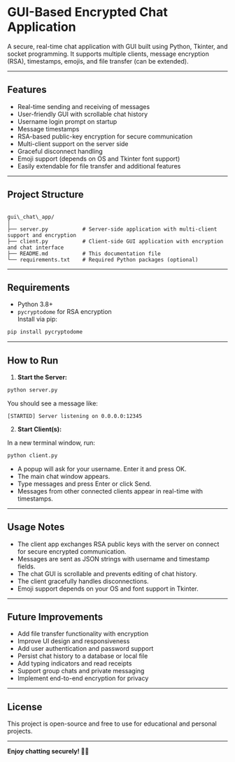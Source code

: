 # GUI-Based Encrypted Chat Application

A secure, real-time chat application with GUI built using Python, Tkinter, and socket programming. It supports multiple clients, message encryption (RSA), timestamps, emojis, and file transfer (can be extended).

---

## Features

- Real-time sending and receiving of messages
- User-friendly GUI with scrollable chat history
- Username login prompt on startup
- Message timestamps
- RSA-based public-key encryption for secure communication
- Multi-client support on the server side
- Graceful disconnect handling
- Emoji support (depends on OS and Tkinter font support)
- Easily extendable for file transfer and additional features

---

## Project Structure

```

gui\_chat\_app/
│
├── server.py           # Server-side application with multi-client support and encryption
├── client.py           # Client-side GUI application with encryption and chat interface
├── README.md           # This documentation file
└── requirements.txt    # Required Python packages (optional)

````

---

## Requirements

- Python 3.8+
- `pycryptodome` for RSA encryption  
  Install via pip:

```bash
pip install pycryptodome
````

---

## How to Run

1. **Start the Server:**

```bash
python server.py
```

You should see a message like:

```
[STARTED] Server listening on 0.0.0.0:12345
```

2. **Start Client(s):**

In a new terminal window, run:

```bash
python client.py
```

* A popup will ask for your username. Enter it and press OK.
* The main chat window appears.
* Type messages and press Enter or click Send.
* Messages from other connected clients appear in real-time with timestamps.

---

## Usage Notes

* The client app exchanges RSA public keys with the server on connect for secure encrypted communication.
* Messages are sent as JSON strings with username and timestamp fields.
* The chat GUI is scrollable and prevents editing of chat history.
* The client gracefully handles disconnections.
* Emoji support depends on your OS and font support in Tkinter.

---

## Future Improvements

* Add file transfer functionality with encryption
* Improve UI design and responsiveness
* Add user authentication and password support
* Persist chat history to a database or local file
* Add typing indicators and read receipts
* Support group chats and private messaging
* Implement end-to-end encryption for privacy

---

## License

This project is open-source and free to use for educational and personal projects.

---

**Enjoy chatting securely! 🔐💬**

